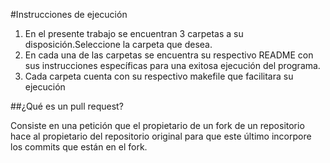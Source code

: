 #Instrucciones de ejecución
1. En el presente trabajo se encuentran 3 carpetas a su disposición.Seleccione la carpeta que desea.
2. En cada una de las carpetas se encuentra su respectivo README con sus instrucciones específicas para una exitosa ejecución del programa.
3. Cada carpeta cuenta con su respectivo makefile que facilitara su ejecución




##¿Qué es un pull request?

Consiste en una petición que el propietario de un fork de un repositorio hace al propietario del repositorio original para que este último incorpore los commits que están en el fork.